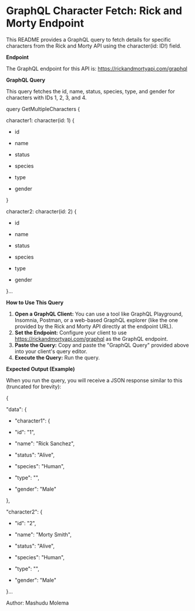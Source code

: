 # **GraphQL Character Fetch: Rick and Morty Endpoint**

This README provides a GraphQL query to fetch details for specific characters from the Rick and Morty API using the character(id: ID!) field.

**Endpoint**

The GraphQL endpoint for this API is: <https://rickandmortyapi.com/graphql>

**GraphQL Query**

This query fetches the id, name, status, species, type, and gender for characters with IDs 1, 2, 3, and 4.

query GetMultipleCharacters {

character1: character(id: 1) {

- id

- name

- status

- species

- type

- gender

}

character2: character(id: 2) {

- id

- name

- status

- species

- type

- gender

}...



**How to Use This Query**

1. **Open a GraphQL Client:** You can use a tool like GraphQL Playground, Insomnia, Postman, or a web-based GraphQL explorer (like the one provided by the Rick and Morty API directly at the endpoint URL).
2. **Set the Endpoint:** Configure your client to use <https://rickandmortyapi.com/graphql> as the GraphQL endpoint.
3. **Paste the Query:** Copy and paste the "GraphQL Query" provided above into your client's query editor.
4. **Execute the Query:** Run the query.

**Expected Output (Example)**

When you run the query, you will receive a JSON response similar to this (truncated for brevity):

{

"data": {

- "character1": {

- "id": "1",

- "name": "Rick Sanchez",

- "status": "Alive",

- "species": "Human",

- "type": "",

- "gender": "Male"

},

"character2": {

- "id": "2",

- "name": "Morty Smith",

- "status": "Alive",

- "species": "Human",

- "type": "",

- "gender": "Male"

}...

Author: Mashudu Molema

